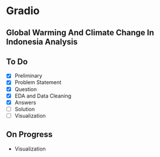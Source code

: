 # Gradio
## Global Warming And Climate Change In Indonesia Analysis
## To Do
- [x] Preliminary
- [x] Problem Statement
- [x] Question
- [x] EDA and Data Cleaning
- [x] Answers
- [ ] Solution
- [ ] Visualization

## On Progress
- Visualization
